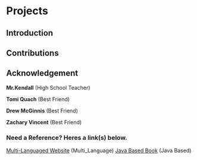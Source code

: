 # Projects
## Introduction
## Contributions
## Acknowledgement
**Mr.Kendall** (High School Teacher)

**Tomi Quach** (Best Friend)

**Drew McGinnis** (Best Friend)

**Zachary Vincent** (Best Friend)

### Need a Reference? Heres a link(s) below.
[Multi-Languaged Website](https://www.w3schools.com/) (Multi_Language)
[Java Based Book](https://bbarrettchs.weebly.com/uploads/3/7/7/8/37782575/lvp_java_text.pdf) (Java Based)

